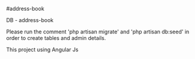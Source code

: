 
#address-book

DB - address-book

Please run the comment 'php artisan migrate' and 'php artisan db:seed' in order to create tables and admin details.
 
This project using Angular Js
